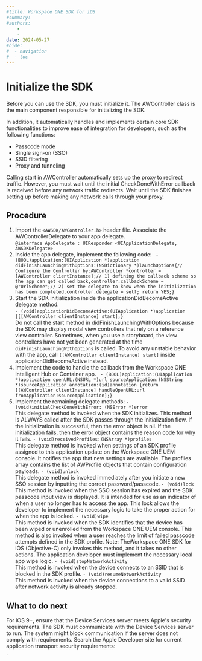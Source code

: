 ```yaml
---
#title: Workspace ONE SDK for iOS
#summary: 
#authors:
    - 
    - 
date: 2024-05-27
#hide:
#  - navigation
#  - toc
---
```


# Initialize the SDK  
Before you can use the SDK, you must initialize it. The AWController class is the main component responsible for initializing the SDK.

In addition, it automatically handles and implements certain core SDK functionalities to improve ease of integration for developers, such as the following functions:
* Passcode mode
* Single sign-on (SSO)
* SSID filtering
* Proxy and tunneling

Calling start in AWController automatically sets up the proxy to redirect traffic. However, you must wait until the initial CheckDoneWithError callback is received before any network traffic redirects. Wait until the SDK finishes setting up before making any network calls through your proxy.

## Procedure  
1. Import the `<AWSDK/AWController.h>` header file. Associate the AWControllerDelegate to your app delegate.  
`@interface AppDelegate : UIResponder <UIApplicationDelegate, AWSDKDelegate>`  
2. Inside the app delegate, implement the following code:
` - (BOOL)application:(UIApplication *)application didFinishLaunchingWithOptions:(NSDictionary *)launchOptions{// Configure the Controller by:AWController *controller = [AWController clientInstance];// 1) defining the callback scheme so the app can get called back,controller.callbackScheme = @"UrlScheme";// 2) set the delegate to know when the initialization has been completed.controller.delegate = self; return YES;}`
3. Start the SDK initialization inside the applicationDidBecomeActive delegate method.  
`- (void)applicationDidBecomeActive:(UIApplication *)application {[[AWController clientInstance] start];}`  
Do not call the start method in didFinishLaunchingWithOptions because the SDK may display modal view controllers that rely on a reference view controller. Sometimes, when you use a storyboard, the view controllers have not yet been generated at the time `didFinishLaunchingWIthOptions` is called. To avoid any unstable behavior with the app, call `[[AWController clientInstance] start]` inside applicationDidBecomeActive instead.  
4. Implement the code to handle the callback from the Workspace ONE Intelligent Hub or Container app.
` - (BOOL)application:(UIApplication *)application openURL:(NSURL *)url sourceApplication:(NSString *)sourceApplication annotation:(id)annotation {return [[AWController clientInstance] handleOpenURL:url fromApplication:sourceApplication];}`
5. Implement the remaining delegate methods:
`- (void)initialCheckDoneWithError: (NSError *)error`  
This delegate method is invoked when the SDK initializes. This method is ALWAYS called after the SDK passes through the initialization flow. If the initialization is successful, then the error object is nil. If the initialization fails, then the error object contains the reason code for why it fails.
`- (void)receivedProfiles:(NSArray *)profiles`  
This delegate method is invoked when settings of an SDK profile assigned to this application update on the Workspace ONE UEM console. It notifies the app that new settings are available. The profiles array contains the list of AWProfile objects that contain configuration payloads.
`- (void)unlock`  
This delegate method is invoked immediately after you initiate a new SSO session by inputting the correct password/passcode.
`- (void)lock`  
This method is invoked when the SSO session has expired and the SDK passcode input view is displayed. It is intended for use as an indicator of when a user no longer has to access the app. This lock allows the developer to implement the necessary logic to take the proper action for when the app is locked.
`- (void)wipe`  
This method is invoked when the SDK identifies that the device has been wiped or unenrolled from the Workspace ONE UEM console. This method is also invoked when a user reaches the limit of failed passcode attempts defined in the SDK profile.
Note: TheWorkspace ONE SDK for iOS (Objective-C) only invokes this method, and it takes no other actions. The application developer must implement the necessary local app wipe logic.
`- (void)stopNetworkActivity`  
This method is invoked when the device connects to an SSID that is blocked in the SDK profile.
`- (void)resumeNetworkActivity`  
This method is invoked when the device connections to a valid SSID after network activity is already stopped.

## What to do next  
For iOS 9+, ensure that the Device Services server meets Apple's security requirements. The SDK must communicate with the Device Services server to run. The system might block communication if the server does not comply with requirements. Search the Apple Developer site for current application transport security requirements:  
[](https://developer.apple.com/library/prerelease/ios/releasenotes/General/WhatsNewIniOS/Articles/iOS9.html#//apple_ref/doc/uid/TP40016198-SW1).